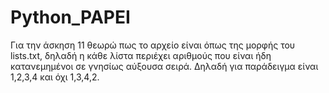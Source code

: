 # Python_PAPEI
Για την άσκηση 11 θεωρώ πως το αρχείο είναι όπως της μορφής του lists.txt, δηλαδή η κάθε λίστα περιέχει αριθμούς που είναι ήδη κατανεμημένοι σε γνησίως αύξουσα σειρά. Δηλαδή για παράδειγμα είναι 1,2,3,4 και όχι 1,3,4,2.
